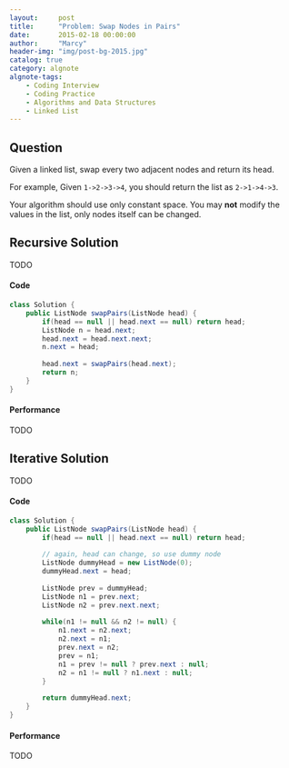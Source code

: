 ```yaml
---
layout:     post
title:      "Problem: Swap Nodes in Pairs"
date:       2015-02-18 00:00:00
author:     "Marcy"
header-img: "img/post-bg-2015.jpg"
catalog: true
category: algnote
algnote-tags:
    - Coding Interview
    - Coding Practice
    - Algorithms and Data Structures
    - Linked List
---
```


## Question

Given a linked list, swap every two adjacent nodes and return its head.

For example,
Given `1->2->3->4`, you should return the list as `2->1->4->3`.

Your algorithm should use only constant space. You may **not** modify the values in the list, only nodes itself can be changed.

## Recursive Solution
TODO

#### Code
```java
class Solution {
    public ListNode swapPairs(ListNode head) {
        if(head == null || head.next == null) return head;
        ListNode n = head.next;
        head.next = head.next.next;
        n.next = head;
        
        head.next = swapPairs(head.next);
        return n;
    }
}
```

#### Performance
TODO

## Iterative Solution
TODO

#### Code
```java
class Solution {
    public ListNode swapPairs(ListNode head) {
        if(head == null || head.next == null) return head;
        
        // again, head can change, so use dummy node
        ListNode dummyHead = new ListNode(0);
        dummyHead.next = head;
        
        ListNode prev = dummyHead;
        ListNode n1 = prev.next;
        ListNode n2 = prev.next.next;
        
        while(n1 != null && n2 != null) {
            n1.next = n2.next;
            n2.next = n1;
            prev.next = n2;
            prev = n1;
            n1 = prev != null ? prev.next : null;
            n2 = n1 != null ? n1.next : null;
        }
        
        return dummyHead.next;
    }
}
```

#### Performance
TODO